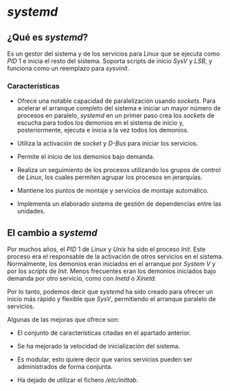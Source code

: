 
# _systemd_

## ¿Qué es _systemd_?

Es un gestor del sistema y de los servicios para _Linux_ que se ejecuta como _PID_ 1 e inicia el resto del sistema. Soporta scripts de inicio _SysV_ y _LSB_, y funciona como un reemplazo para _sysvinit_.


### Características

* Ofrece una notable capacidad de paralelización usando _sockets_. Para acelerar el arranque completo del sistema e iniciar un mayor número de procesos en paralelo, _systemd_ en un primer paso crea los _sockets_ de escucha para todos los demonios en el sistema de inicio y, posteriormente, ejecuta e inicia a la vez todos los demonios.

* Utiliza la activación de _socket_ y _D-Bus_ para iniciar los servicios.

* Permite el inicio de los demonios bajo demanda.

* Realiza un seguimiento de los procesos utilizando los grupos de control de _Linux_, los cuales permiten agrupar los procesos en jerarquías.

* Mantiene los puntos de montaje y servicios de montaje automático.

* Implementa un elaborado sistema de gestión de dependencias entre las unidades.



## El cambio a _systemd_

Por muchos años, el _PID_ 1 de _Linux_ y _Unix_ ha sido el proceso _Init_. Este proceso era el responsable de la activación de otros servicios en el sistema. Normalmente, los demonios eran iniciados en el arranque por _System V_ y por los _scripts_ de _Init_. Menos frecuentes eran los demonios iniciados bajo demanda por otro servicio, como con _Inetd_ o _Xinetd_.

Por lo tanto, podemos decir que _systemd_ ha sido creado para ofrecer un inicio más rápido y flexible que _SysV_, permitiendo el arranque paralelo de servicios.

Algunas de las mejoras que ofrece son:

* El conjunto de características citadas en el apartado anterior.

* Se ha mejorado la velocidad de inicialización del sistema.

* Es modular, esto quiere decir que varios servicios pueden ser administrados de forma conjunta.

* Ha dejado de utilizar el fichero _/etc/inittab_.

